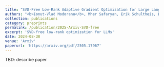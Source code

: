 ```yaml
---
title: "SVD-Free Low-Rank Adaptive Gradient Optimization for Large Language Models"
authors: "<b>Ionut-Vlad Modoranu</b>, Mher Safaryan, Erik Schultheis, Dan Alistarh"
collection: publications
category: preprints
permalink: /publication/2025-Arxiv-SVD-free
excerpt: 'SVD-free low-rank optimization for LLMs'
date: 2024-08-30
venue: 'Arxiv'
paperurl: 'https://arxiv.org/pdf/2505.17967'
---
```


TBD: describe paper
